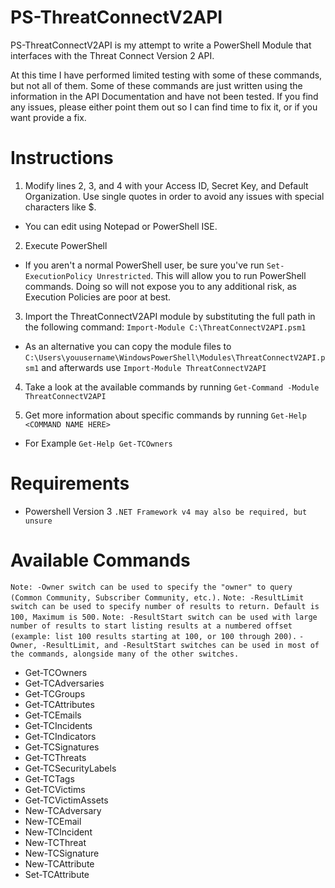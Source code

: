 # PS-ThreatConnectV2API
PS-ThreatConnectV2API is my attempt to write a PowerShell Module that interfaces with the Threat Connect Version 2 API.

At this time I have performed limited testing with some of these commands, but not all of them.  Some of these commands are just written using the information in the API Documentation and have not been tested. If you find any issues, please either point them out so I can find time to fix it, or if you want provide a fix.

# Instructions
1. Modify lines 2, 3, and 4 with your Access ID, Secret Key, and Default Organization. Use single quotes in order to avoid any issues with special characters like $.

  * You can edit using Notepad or PowerShell ISE. 

2. Execute PowerShell

  * If you aren't a normal PowerShell user, be sure you've run `Set-ExecutionPolicy Unrestricted`.  This will allow you to run PowerShell commands.  Doing so will not expose you to any additional risk, as Execution Policies are poor at best.

3. Import the ThreatConnectV2API module by substituting the full path in the following command: `Import-Module C:\ThreatConnectV2API.psm1`

  * As an alternative you can copy the module files to `C:\Users\youusername\WindowsPowerShell\Modules\ThreatConnectV2API.psm1` and afterwards use `Import-Module ThreatConnectV2API`

4. Take a look at the available commands by running `Get-Command -Module ThreatConnectV2API`

5. Get more information about specific commands by running `Get-Help <COMMAND NAME HERE>`

  * For Example `Get-Help Get-TCOwners`

# Requirements
* Powershell Version 3
`.NET Framework v4 may also be required, but unsure`

# Available Commands
`Note: -Owner switch can be used to specify the "owner" to query (Common Community, Subscriber Community, etc.).`
`Note: -ResultLimit switch can be used to specify number of results to return. Default is 100, Maximum is 500.`
`Note: -ResultStart switch can be used with large number of results to start listing results at a numbered offset (example: list 100 results starting at 100, or 100 through 200).`
`-Owner, -ResultLimit, and -ResultStart switches can be used in most of the commands, alongside many of the other switches.`
* Get-TCOwners
* Get-TCAdversaries
* Get-TCGroups
* Get-TCAttributes
* Get-TCEmails
* Get-TCIncidents
* Get-TCIndicators
* Get-TCSignatures
* Get-TCThreats
* Get-TCSecurityLabels
* Get-TCTags
* Get-TCVictims
* Get-TCVictimAssets
* New-TCAdversary
* New-TCEmail
* New-TCIncident
* New-TCThreat
* New-TCSignature
* New-TCAttribute
* Set-TCAttribute